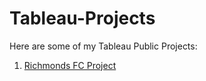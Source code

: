 # Tableau-Projects
Here are some of my Tableau Public Projects:

1. [Richmonds FC Project](https://public.tableau.com/views/RichmondsFCproject2/Dashboard1?:language=en-GB&publish=yes&:sid=&:display_count=n&:origin=viz_share_link)
   
